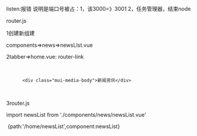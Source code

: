 listen:报错 说明是端口号被占：1，该3000=》3001   2，任务管理器，结束node





router.js

1创建新组建

components=>news=>newsLIst.vue

2tabber=>home.vue: router-link

  <router-link to="/home/newsList">

​          <img src="../../images/menu1.png" alt>

          <div class="mui-media-body">新闻资讯</div>

​        </router-link>

3router.js

import newsList from './components/news/newsList.vue'

​     {path:'/home/newsList',component:newsList}



